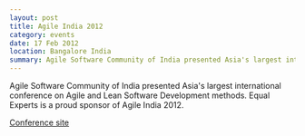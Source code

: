 ```yaml
---
layout: post
title: Agile India 2012
category: events
date: 17 Feb 2012
location: Bangalore India
summary: Agile Software Community of India presented Asia's largest international conference on Agile and Lean Software Development methods. Equal Experts is a proud sponsor of Agile India 2012.<br><a href="http://agile2012.in/">Conference site</a>
---
```

Agile Software Community of India presented Asia's largest international conference on Agile and Lean Software Development methods. Equal Experts is a proud sponsor of Agile India 2012.

[Conference site](http://agile2012.in/)